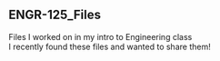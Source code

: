 ## ENGR-125_Files <br>
Files I worked on in my intro to Engineering class <br>
I recently found these files and wanted to share them!

